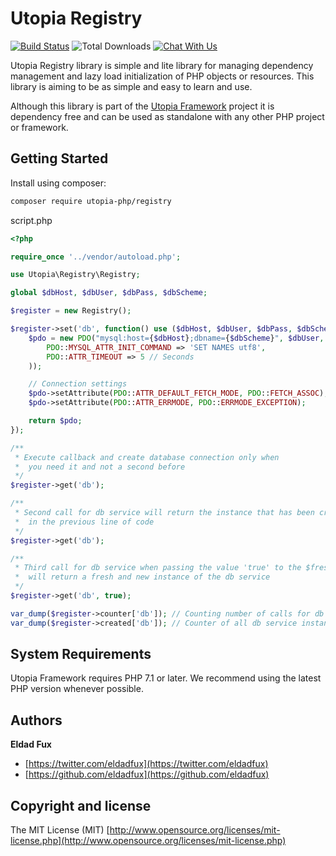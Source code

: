 # Utopia Registry

[![Build Status](https://travis-ci.org/utopia-php/registry.svg?branch=master)](https://travis-ci.org/utopia-php/registry)
![Total Downloads](https://img.shields.io/packagist/dt/utopia-php/registry.svg)
[![Chat With Us](https://img.shields.io/gitter/room/utopia-php/community.svg)](https://gitter.im/utopia-php/community?utm_source=share-link&utm_medium=link&utm_campaign=share-link)

Utopia Registry library is simple and lite library for managing dependency management and lazy load initialization of PHP objects or resources. This library is aiming to be as simple and easy to learn and use.

Although this library is part of the [Utopia Framework](https://github.com/utopia-php/framework) project it is dependency free and can be used as standalone with any other PHP project or framework.

## Getting Started

Install using composer:
```bash
composer require utopia-php/registry
```

script.php
```php
<?php

require_once '../vendor/autoload.php';

use Utopia\Registry\Registry;

global $dbHost, $dbUser, $dbPass, $dbScheme;

$register = new Registry();

$register->set('db', function() use ($dbHost, $dbUser, $dbPass, $dbScheme) { // Register DB connection
    $pdo = new PDO("mysql:host={$dbHost};dbname={$dbScheme}", $dbUser, $dbPass, array(
        PDO::MYSQL_ATTR_INIT_COMMAND => 'SET NAMES utf8',
        PDO::ATTR_TIMEOUT => 5 // Seconds
    ));

    // Connection settings
    $pdo->setAttribute(PDO::ATTR_DEFAULT_FETCH_MODE, PDO::FETCH_ASSOC);   // Return arrays
    $pdo->setAttribute(PDO::ATTR_ERRMODE, PDO::ERRMODE_EXCEPTION);        // Handle all errors with exceptions

    return $pdo;
});

/**
 * Execute callback and create database connection only when
 *  you need it and not a second before
 */
$register->get('db');

/**
 * Second call for db service will return the instance that has been created
 *  in the previous line of code
 */
$register->get('db');

/**
 * Third call for db service when passing the value 'true' to the $fresh argument
 *  will return a fresh and new instance of the db service
 */
$register->get('db', true);

var_dump($register->counter['db']); // Counting number of calls for db service
var_dump($register->created['db']); // Counter of all db service instances
```

## System Requirements

Utopia Framework requires PHP 7.1 or later. We recommend using the latest PHP version whenever possible.

## Authors

**Eldad Fux**

+ [https://twitter.com/eldadfux](https://twitter.com/eldadfux)
+ [https://github.com/eldadfux](https://github.com/eldadfux)

## Copyright and license

The MIT License (MIT) [http://www.opensource.org/licenses/mit-license.php](http://www.opensource.org/licenses/mit-license.php)